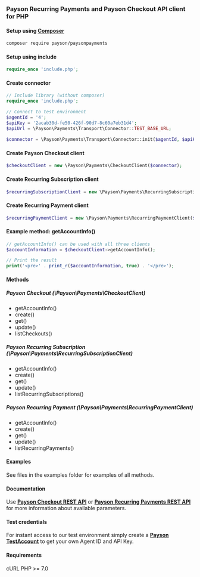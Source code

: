 ### Payson Recurring Payments and Payson Checkout API client for PHP

####  Setup using [**Composer**](https://getcomposer.org/)
```bash
composer require payson/paysonpayments
```

####  Setup using include
```php
require_once 'include.php';
```

#### Create connector
```php
// Include library (without composer)
require_once 'include.php';

// Connect to test environment
$agentId = '4';
$apiKey = '2acab30d-fe50-426f-90d7-8c60a7eb31d4';
$apiUrl = \Payson\Payments\Transport\Connector::TEST_BASE_URL;
 
$connector = \Payson\Payments\Transport\Connector::init($agentId, $apiKey, $apiUrl);
```

#### Create Payson Checkout client
```php
$checkoutClient = new \Payson\Payments\CheckoutClient($connector);
```

#### Create Recurring Subscription client
```php
$recurringSubscriptionClient = new \Payson\Payments\RecurringSubscriptionClient($connector);
```

#### Create Recurring Payment client
```php
$recurringPaymentClient = new \Payson\Payments\RecurringPaymentClient($connector);
```

#### Example method: getAccountInfo()
```php
// getAccountInfo() can be used with all three clients
$accountInformation = $checkoutClient->getAccountInfo();

// Print the result
print('<pre>' . print_r($accountInformation, true) . '</pre>');
```

#### Methods
##### Payson Checkout (\Payson\Payments\CheckoutClient)
* getAccountInfo()
* create()
* get()
* update()
* listCheckouts()

##### Payson Recurring Subscription (\Payson\Payments\RecurringSubscriptionClient)
* getAccountInfo()
* create()
* get()
* update()
* listRecurringSubscriptions()

##### Payson Recurring Payment (\Payson\Payments\RecurringPaymentClient)
* getAccountInfo()
* create()
* get()
* update()
* listRecurringPayments()

#### Examples
See files in the examples folder for examples of all methods.

#### Documentation
Use [**Payson Checkout REST API**](https://tech.payson.se/paysoncheckout2/rest-api/) or [**Payson Recurring Payments REST API**](https://tech.payson.se/paysonrecurringpayments/recurring-payments-rest-api/) for more information about available parameters.

#### Test credentials
For instant access to our test environment simply create a [**Payson TestAccount**](https://test-www.payson.se/testaccount/create/) to get your own Agent ID and API Key.

#### Requirements
cURL
PHP >= 7.0

